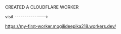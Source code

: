 CREATED A CLOUDFLARE WORKER

visit 
-------------->

https://my-first-worker.mogilideepika218.workers.dev/

